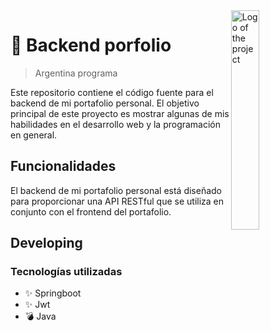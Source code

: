 <img src="https://argentinaprograma.inti.gob.ar/pluginfile.php/1/theme_moove/logo/1676134779/Dise%C3%B1o%20sin%20t%C3%ADtulo%20%2817%29.png" width="30%" alt="Logo of the project" align="right">

# 🚀 Backend porfolio 
> Argentina programa


Este repositorio contiene el código fuente para el backend de mi portafolio personal. El objetivo principal de este proyecto es mostrar algunas de mis habilidades en el desarrollo web y la programación en general.

## Funcionalidades
El backend de mi portafolio personal está diseñado para proporcionar una API RESTful que se utiliza en conjunto con el frontend del portafolio. 

## Developing

### Tecnologías utilizadas
- ✨ Springboot
- ✨ Jwt
- 💣 Java

